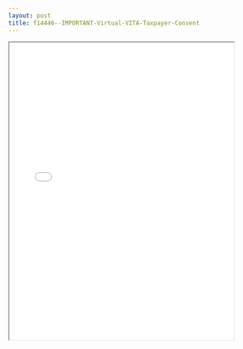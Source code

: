 ```yaml
---
layout: post
title: f14446--IMPORTANT-Virtual-VITA-Taxpayer-Consent
---
```


<div class="pdf-container">
<iframe src="/ea/_pdf-2-md/f14446--IMPORTANT-Virtual-VITA-Taxpayer-Consent.pdf" height="600" width="90%" allowFullScreen="true"></iframe>
</div>

